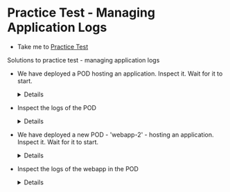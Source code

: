 # Practice Test - Managing Application Logs
  - Take me to [Practice Test](https://kodekloud.com/topic/practice-test-managing-application-logs/)
  
Solutions to practice test - managing application logs
- We have deployed a POD hosting an application. Inspect it. Wait for it to start.

  <details>
  
  ```
  $ kubectl get pods
  ```
  </details>
  
- Inspect the logs of the POD
  
  <details>
  
  ```
  $ kubectl logs webapp-1
  ```
  </details>
  
- We have deployed a new POD - 'webapp-2' - hosting an application. Inspect it. Wait for it to start.

  <details>
  
  ```
  $ kubectl get pods
  ```
  </details>
  
- Inspect the logs of the webapp in the POD
  
  <details>
  
  ```
  $ kubectl logs webapp-2
  ```
  </details>





